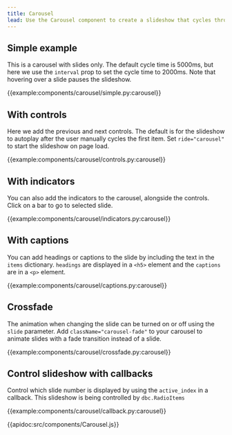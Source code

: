 ```yaml
---
title: Carousel
lead: Use the Carousel component to create a slideshow that cycles through a series of content.
---
```


## Simple example

This is a carousel with slides only.  The default cycle time is 5000ms, but here we use the `interval` prop to set the cycle time to 2000ms. Note that hovering over a slide pauses the slideshow.

{{example:components/carousel/simple.py:carousel}}

## With controls

Here we add the previous and next controls.  The default is for the slideshow to autoplay after the user manually cycles the first item. Set `ride="carousel"` to start the slideshow on page load.

{{example:components/carousel/controls.py:carousel}}


## With indicators

You can also add the indicators to the carousel, alongside the controls.  Click on a bar to go to selected slide.

{{example:components/carousel/indicators.py:carousel}}

## With captions

You can add headings or captions to the slide by including the text in the `items` dictionary.  `headings` are displayed in a `<h5>` element and the `captions` are in a `<p>` element.

{{example:components/carousel/captions.py:carousel}}



## Crossfade

The animation when changing the slide can be turned on or off using the `slide` parameter.
Add `className="carousel-fade"` to your carousel to animate slides with a fade transition instead of a slide.

{{example:components/carousel/crossfade.py:carousel}}

## Control slideshow with callbacks

Control which slide number is displayed by using the `active_index` in a callback. This slideshow is being controlled by `dbc.RadioItems`

{{example:components/carousel/callback.py:carousel}}
   
{{apidoc:src/components/Carousel.js}}
   